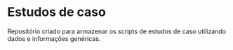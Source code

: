 # Estudos de caso
Repositório criado para armazenar os scripts de estudos de caso utilizando dados e informações genéricas.
